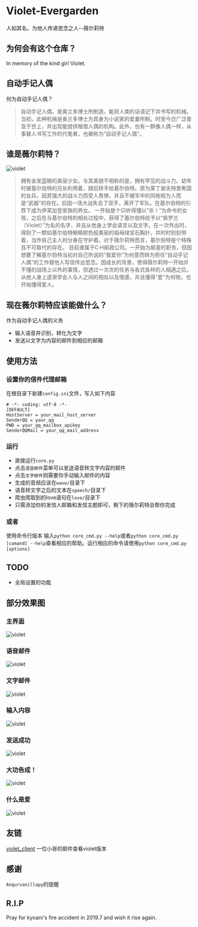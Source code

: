 # Violet-Evergarden
人如其名，为他人传递思念之人--薇尔莉特

## 为何会有这个仓库？
In memory of the kind girl Violet.

## 自动手记人偶
何为自动手记人偶？

>自动手记人偶，是奥兰多博士所制造，能将人类的话语记下并书写的机械。当初，此种机械是奥兰多博士为其身为小说家的爱妻所制。时至今日广泛普及于世上，并出现能提供租借人偶的机构。此外，也有一群像人偶一样，从事替人书写工作的代笔者，也被称为“自动手记人偶”。

## 谁是薇尔莉特？

![violet](img/violet.jpg)

>拥有金发蓝眼的美丽少女。与其美貌不相称的是，拥有罕见的战斗力。幼年时被基尔伯特的兄长利用着，随后转手给基尔伯特。原为莱丁谢夫特里希国的女兵，因其强大的战斗力而受人畏惧，并且不被军中的同袍视为人而是“武器”的存在。后因一场大战失去了双手，离开了军队。在基尔伯特的引荐下成为伊芙加登家族的养女。
一开始是个只听得懂以“杀！”为命令的女孩，之后在与基尔伯特的相处过程中，获得了基尔伯特给予以“紫罗兰（Violet）”为名的名字，并且从他身上学会语言以及文字。在一次外出时，得到了一颗如基尔伯特眼睛颜色般美丽的祖母绿宝石胸针，并时时刻刻带着，当作自己主人的分身在守护着。对于薇尔莉特而言，基尔伯特是个特殊且不可取代的存在。
目前隶属于C·H邮政公司。一开始为邮差的职务，但因想要了解基尔伯特当初对自己所说的“我爱你”为何意而转为担任“自动手记人偶”的工作替他人写信传达思念。因成长的背景，使得薇尔莉特一开始并不懂的战场上以外的事情，但透过一次次的任务与各式各样的人相遇之后，从他人身上逐渐学会人与人之间的相处以及情感，并且懂得“爱”为何物，也开始懂得爱人。

## 现在薇尔莉特应该能做什么？

作为自动手记人偶的义务

- 输入语音并识别，转化为文字
- 发送以文字为内容的邮件到相应的邮箱

## 使用方法

### 设置你的信件代理邮箱
在根目录下新建`config.ini`文件，写入如下内容
```
# -*- coding: utf-8 -*-
[DEFAULT]
HostServer = your_mail_host_server
SenderQQ = your_qq
PWD = your_qq_mailbox_apikey
SenderQQMail = your_qq_mail_address
```
### 运行
- 直接运行`core.py`
- 点击`语音邮件`菜单可以发送语音转文字内容的邮件
- 点击`文字邮件`则需要你手动输入邮件的内容
- 生成的音频应该在`wave/`目录下
- 语音转文字之后的文本在`speech/`目录下
- 爬虫爬取到的love语句在`love/`目录下
- 只需添加你的发信人邮箱和发信主题即可，剩下的薇尔莉特会帮你完成

### 或者

使用命令行版本
输入`python core_cmd.py --help`或者`python core_cmd.py [comand] --help`查看相应的帮助。运行相应的命令请使用`python core_cmd.py [options]`

## TODO
- 全局设置的功能


## 部分效果图

### 主界面
![violet](img/s1.png)

### 语音邮件
![violet](img/s2.png)

### 文字邮件
![violet](img/s3.png)

### 输入内容
![violet](img/s4.png)

### 发送成功
![violet](img/s5.png)

### 大功告成！
![violet](img/s6.png)

### 什么是爱
![violet](img/s7.png)
## 友链
[violet_client](https://github.com/AuthurExcalbern/Violet)
一位小哥的邮件查看violet版本

## 感谢
`Anqurvanillapy`的提醒

## R.I.P
Pray for kyoani's fire accident in 2019.7 and wish it rise again.
